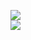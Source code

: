 [![](https://img.shields.io/badge/Made%20With-Github%20Spray-lightgrey.svg?style=for-the-badge&logo=github)](https://github.com/Annihil/github-spray#20880)  
[![](https://i.imgur.com/2DrTn0Z.gif)](https://github.com/Annihil/github-spray)